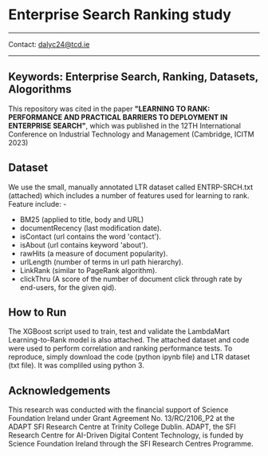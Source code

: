 # Enterprise Search Ranking study

-----------------------------------------------------------------------------------

Contact:  dalyc24@tcd.ie

-----------------------------------------------------------------------------------

## Keywords: Enterprise Search, Ranking, Datasets, Alogorithms

This repository was cited in the paper **"LEARNING TO RANK: PERFORMANCE AND PRACTICAL BARRIERS TO DEPLOYMENT IN ENTERPRISE SEARCH"**, which was published in the 12TH International Conference on Industrial Technology and Management (Cambridge, ICITM 2023)

## Dataset
We use the small, manually annotated LTR dataset called ENTRP-SRCH.txt (attached) which includes a number of features used for learning to rank. Feature include: -
+ BM25 (applied to title, body and URL)
+ documentRecency (last modification date). 
+ isContact (url contains the word 'contact'). 
+ isAbout (url contains keyword 'about').
+ rawHits (a measure of document popularity). 
+ urlLength (number of terms in url path hierarchy).
+ LinkRank (similar to PageRank algorithm). 
+ clickThru (A score of the number of document click through rate by end-users, for the given qid).



## How to Run
The XGBoost script used to train, test and validate the LambdaMart Learning-to-Rank model is also attached.  The attached dataset and code were used to perform correlation and ranking performance tests.  To reproduce, simply download the code (python ipynb file) and LTR dataset (txt file).  It was compliled using python 3.


## Acknowledgements
This research was conducted with the financial support of Science Foundation Ireland under Grant Agreement No. 13/RC/2106_P2 at the ADAPT SFI Research Centre at Trinity College Dublin.  ADAPT, the SFI Research Centre for AI-Driven Digital Content Technology, is funded by Science Foundation Ireland through the SFI Research Centres Programme.
